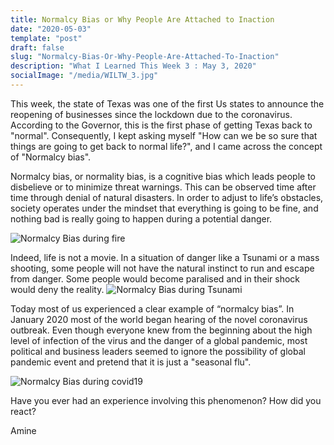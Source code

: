```yaml
---
title: Normalcy Bias or Why People Are Attached to Inaction
date: "2020-05-03"
template: "post"
draft: false
slug: "Normalcy-Bias-Or-Why-People-Are-Attached-To-Inaction"
description: "What I Learned This Week 3 : May 3, 2020"
socialImage: "/media/WILTW_3.jpg"
---
```



This week, the state of Texas was one of the first Us states to announce the reopening of businesses since the lockdown due to the coronavirus. According to the Governor, this is the first phase of getting Texas back to "normal". Consequently, I kept asking myself "How can we be so sure that things are going to get back to normal life?",  and I came across the concept of "Normalcy bias".


Normalcy bias, or normality bias, is a cognitive bias which leads people to disbelieve or to minimize threat warnings. This can be observed time after time through denial of natural disasters. 
In order to adjust to life’s obstacles, society operates under the mindset that everything is going to be fine, and nothing bad is really going to happen during a potential danger.

![Normalcy Bias during fire](/media/WILTW_3_1.jpg)


Indeed, life is not a movie. In a situation of danger like a Tsunami or a mass shooting, some people will not have the natural instinct to run and escape from danger. Some people would become paralised and in their shock would deny the reality.
![Normalcy Bias during Tsunami](/media/WILTW_3_2.jpg)

Today most of us experienced a clear example of “normalcy bias”. In January 2020 most of the world began hearing of the novel coronavirus outbreak. Even though everyone knew from the beginning about the high level of infection of the virus and the danger of a global pandemic, most political and business leaders seemed to ignore the possibility of global pandemic event and pretend that it is just a "seasonal flu".

![Normalcy Bias during covid19](/media/WILTW_3_3.jpg)  

Have you ever had an experience involving this phenomenon? How did you react?

Amine 